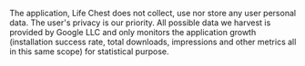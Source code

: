 The application, Life Chest does not collect, use nor store any user personal data. The user's privacy is our priority. All possible data we harvest is provided by Google LLC and only monitors the application growth (installation success rate, total downloads, impressions and other metrics all in this same scope) for statistical purpose.
